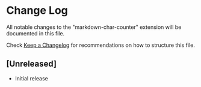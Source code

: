 # Change Log

All notable changes to the "markdown-char-counter" extension will be documented in this file.

Check [Keep a Changelog](http://keepachangelog.com/) for recommendations on how to structure this file.

## [Unreleased]

- Initial release
